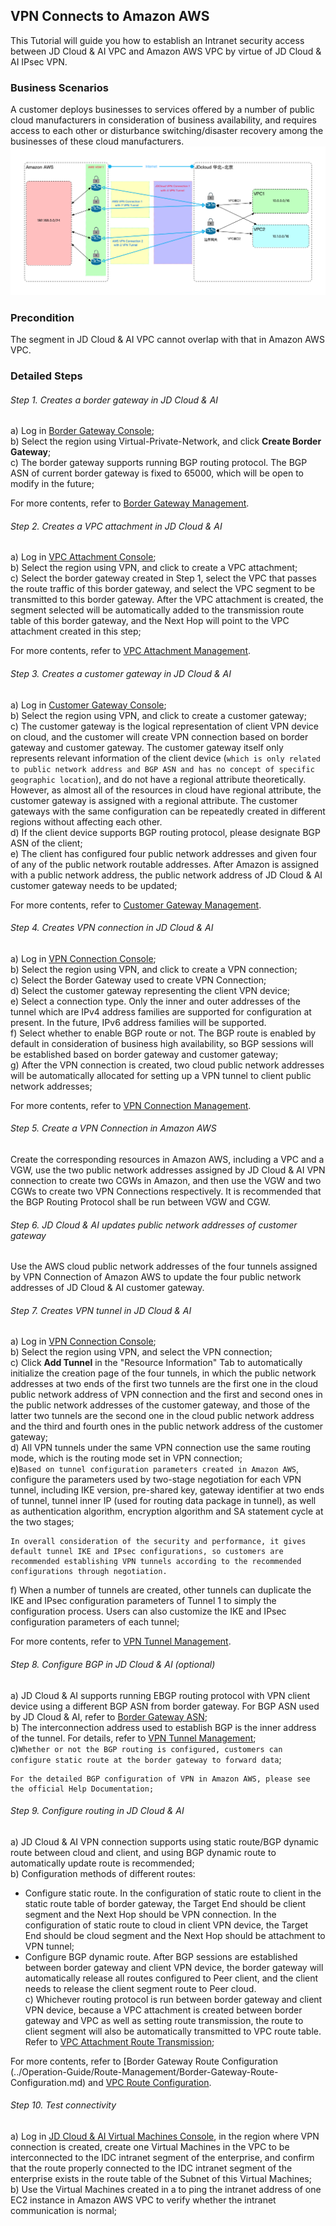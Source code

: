## VPN Connects to Amazon AWS
This Tutorial will guide you how to establish an Intranet security access between JD Cloud & AI VPC and Amazon AWS VPC by virtue of JD Cloud & AI IPsec VPN.

### Business Scenarios
A customer deploys businesses to services offered by a number of public cloud manufacturers in consideration of business availability, and requires access to each other or disturbance switching/disaster recovery among the businesses of these cloud manufacturers.<br />
![](../../../../image/Networking/VPN/Best-Practices/connection-with-amazon.png)

### Precondition
The segment in JD Cloud & AI VPC cannot overlap with that in Amazon AWS VPC.

### Detailed Steps
###### Step 1. Creates a border gateway in JD Cloud & AI

a) Log in [Border Gateway Console](https://cns-console.jdcloud.com/host/borderGateway/list);  <br />
b) Select the region using Virtual-Private-Network, and click **Create Border Gateway**;<br />
c) The border gateway supports running BGP routing protocol. The BGP ASN of current border gateway is fixed to 65000, which will be open to modify in the future;<br />

For more contents, refer to [Border Gateway Management](../Operation-Guide/Border-Gateway-Management/Border-Gateway-Configuration.md).

###### Step 2. Creates a VPC attachment in JD Cloud & AI 
a) Log in [VPC Attachment Console](https://cns-console.jdcloud.com/host/vpcAttachment/list);  <br />
b) Select the region using VPN, and click to create a VPC attachment;<br />
c) Select the border gateway created in Step 1, select the VPC that passes the route traffic of this border gateway, and select the VPC segment to be transmitted to this border gateway. After the VPC attachment is created, the segment selected will be automatically added to the transmission route table of this border gateway, and the Next Hop will point to the VPC attachment created in this step;<br />

For more contents, refer to [VPC Attachment Management](../Operation-Guide/Border-Gateway-Management/VPC-Attachment-Configuration.md).

###### Step 3. Creates a customer gateway in JD Cloud & AI 
a) Log in [Customer Gateway Console](https://cns-console.jdcloud.com/host/customerGateway/list);  <br />
b) Select the region using VPN, and click to create a customer gateway;<br />
c) The customer gateway is the logical representation of client VPN device on cloud, and the customer will create VPN connection based on border gateway and customer gateway. The customer gateway itself only represents relevant information of the client device (``which is only related to public network address and BGP ASN and has no concept of specific geographic location``), and do not have a regional attribute theoretically. However, as almost all of the resources in cloud have regional attribute, the customer gateway is assigned with a regional attribute. The customer gateways with the same configuration can be repeatedly created in different regions without affecting each other.<br />
d) If the client device supports BGP routing protocol, please designate BGP ASN of the client;<br />
e) The client has configured four public network addresses and given four of any of the public network routable addresses. After Amazon is assigned with a public network address, the public network address of JD Cloud & AI customer gateway needs to be updated;<br />

For more contents, refer to [Customer Gateway Management](../Operation-Guide/Customer-Gateway-Management/Customer-Gateway-Configuration.md).

###### Step 4. Creates VPN connection in JD Cloud & AI
a) Log in [VPN Connection Console](https://cns-console.jdcloud.com/host/vpnConnection/list);  <br />
b) Select the region using VPN, and click to create a VPN connection;<br />
c) Select the Border Gateway used to create VPN Connection;<br />
d) Select the customer gateway representing the client VPN device;<br />
e) Select a connection type. Only the inner and outer addresses of the tunnel which are IPv4 address families are supported for configuration at present. In the future, IPv6 address families will be supported.<br />
f) Select whether to enable BGP route or not. The BGP route is enabled by default in consideration of business high availability, so BGP sessions will be established based on border gateway and customer gateway;<br />
g) After the VPN connection is created, two cloud public network addresses will be automatically allocated for setting up a VPN tunnel to client public network addresses;<br />

For more contents, refer to [VPN Connection Management](../Operation-Guide/VPN-Connection-Management/VPN-Connection-Configuration.md).

###### Step 5. Create a VPN Connection in Amazon AWS
Create the corresponding resources in Amazon AWS, including a VPC and a VGW, use the two public network addresses assigned by JD Cloud & AI VPN connection to create two CGWs in Amazon, and then use the VGW and two CGWs to create two VPN Connections respectively. It is recommended that the BGP Routing Protocol shall be run between VGW and CGW.

###### Step 6. JD Cloud & AI updates public network addresses of customer gateway
Use the AWS cloud public network addresses of the four tunnels assigned by VPN Connection of Amazon AWS to update the four public network addresses of JD Cloud & AI customer gateway.

###### Step 7. Creates VPN tunnel in JD Cloud & AI
a) Log in [VPN Connection Console](https://cns-console.jdcloud.com/host/vpnConnection/list);  <br />
b) Select the region using VPN, and select the VPN connection;<br />
c) Click **Add Tunnel** in the "Resource Information" Tab to automatically initialize the creation page of the four tunnels, in which the public network addresses at two ends of the first two tunnels are the first one in the cloud public network address of VPN connection and the first and second ones in the public network addresses of the customer gateway, and those of the latter two tunnels are the second one in the cloud public network address and the third and fourth ones in the public network address of the customer gateway; <br />
d) All VPN tunnels under the same VPN connection use the same routing mode, which is the routing mode set in VPN connection;<br />
e)``Based on tunnel configuration parameters created in Amazon AWS``, configure the parameters used by two-stage negotiation for each VPN tunnel, including IKE version, pre-shared key, gateway identifier at two ends of tunnel, tunnel inner IP (used for routing data package in tunnel), as well as authentication algorithm, encryption algorithm and SA statement cycle at the two stages;<br />
```
In overall consideration of the security and performance, it gives default tunnel IKE and IPsec configurations, so customers are recommended establishing VPN tunnels according to the recommended configurations through negotiation.
```
f) When a number of tunnels are created, other tunnels can duplicate the IKE and IPsec configuration parameters of Tunnel 1 to simply the configuration process. Users can also customize the IKE and IPsec configuration parameters of each tunnel;<br />

For more contents, refer to [VPN Tunnel Management](../Operation-Guide/VPN-Connection-Management/VPN-Tunnel-Configuration.md).

###### Step 8. Configure BGP in JD Cloud & AI (optional)
a) JD Cloud & AI supports running EBGP routing protocol with VPN client device using a different BGP ASN from border gateway. For BGP ASN used by JD Cloud & AI, refer to [Border Gateway ASN](../Operation-Guide/Border-Gateway-Management/Border-Gateway-Configuration.md);<br />
b) The interconnection address used to establish BGP is the inner address of the tunnel. For details, refer to [VPN Tunnel Management](../Operation-Guide/VPN-Connection-Management/VPN-Tunnel-Configuration.md);<br />
c)``Whether or not the BGP routing is configured, customers can configure static route at the border gateway to forward data``;<br />

```
For the detailed BGP configuration of VPN in Amazon AWS, please see the official Help Documentation;
```

###### Step 9. Configure routing in JD Cloud & AI
a) JD Cloud & AI VPN connection supports using static route/BGP dynamic route between cloud and client, and using BGP dynamic route to automatically update route is recommended;<br />
b) Configuration methods of different routes:<br />
  * Configure static route. In the configuration of static route to client in the static route table of border gateway, the Target End should be client segment and the Next Hop should be VPN connection. In the configuration of static route to cloud in client VPN device, the Target End should be cloud segment and the Next Hop should be attachment to VPN tunnel;<br />
  * Configure BGP dynamic route. After BGP sessions are established between border gateway and client VPN device, the border gateway will automatically release all routes configured to Peer client, and the client needs to release the client segment route to Peer cloud.<br />
c) Whichever routing protocol is run between border gateway and client VPN device, because a VPC attachment is created between border gateway and VPC as well as setting route transmission, the route to client segment will also be automatically transmitted to VPC route table. Refer to [VPC Attachment Route Transmission](https://docs.jdcloud.com/en/direct-connection/vpc-interface-features);<br />

For more contents, refer to [Border Gateway Route Configuration (../Operation-Guide/Route-Management/Border-Gateway-Route-Configuration.md) and [VPC Route Configuration](../Operation-Guide/Route-Management/VPC-Route-Configuration.md).

###### Step 10. Test connectivity
a) Log in [JD Cloud & AI Virtual Machines Console](https://cns-console.jdcloud.com/host/compute/list), in the region where VPN connection is created, create one Virtual Machines in the VPC to be interconnected to the IDC intranet segment of the enterprise, and confirm that the route properly connected to the IDC intranet segment of the enterprise exists in the route table of the Subnet of this Virtual Machines;  <br />
b) Use the Virtual Machines created in a to ping the intranet address of one EC2 instance in Amazon AWS VPC to verify whether the intranet communication is normal;<br />
